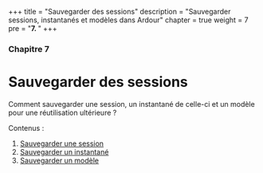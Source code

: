 +++
title = "Sauvegarder des sessions"
description = "Sauvegarder sessions, instantanés et modèles dans Ardour"
chapter = true
weight = 7
pre = "<b>7. </b>"
+++

### Chapitre 7
# Sauvegarder des sessions

Comment sauvegarder une session, un instantané de celle-ci et un modèle pour une réutilisation ultérieure ?

Contenus :

1. [Sauvegarder une session](saving-a-session/)
2. [Sauvegarder un instantané](saving-a-snapshot/)
3. [Sauvegarder un modèle](saving-a-template/)